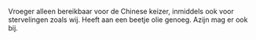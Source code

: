 Vroeger alleen bereikbaar voor de Chinese keizer, inmiddels ook voor stervelingen zoals wij. Heeft aan een beetje olie genoeg. Azijn mag er ook bij.